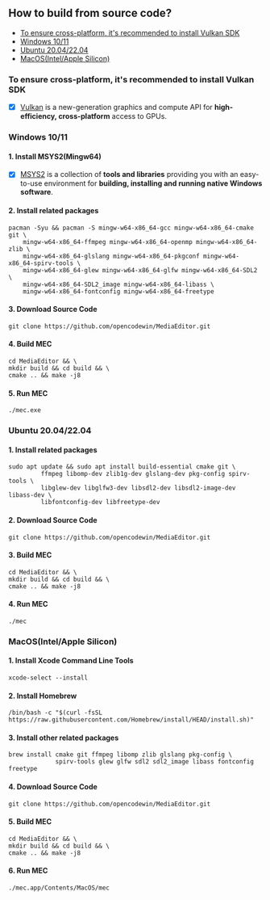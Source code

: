 ## How to build from source code?
  - [To ensure cross-platform, it's recommended to install Vulkan SDK](#to-ensure-cross-platform-it-s-recommended-to-install-vulkan-sdk)
  - [Windows 10/11](#windows-1011)
  - [Ubuntu 20.04/22.04](#ubuntu-20-0422-04)
  - [MacOS(Intel/Apple Silicon)](#macos-intelapple-silicon)

### To ensure cross-platform, it's recommended to install Vulkan SDK
- [x] [Vulkan](https://vulkan.lunarg.com/sdk/home) is a new-generation graphics and compute API for **high-efficiency, cross-platform** access to GPUs.

### Windows 10/11
#### 1. Install MSYS2(Mingw64)
- [x] [MSYS2](https://www.msys2.org) is a collection of **tools and libraries** providing you with an easy-to-use environment for **building, installing and running native Windows software**.
#### 2. Install related packages
    pacman -Syu && pacman -S mingw-w64-x86_64-gcc mingw-w64-x86_64-cmake git \
        mingw-w64-x86_64-ffmpeg mingw-w64-x86_64-openmp mingw-w64-x86_64-zlib \
        mingw-w64-x86_64-glslang mingw-w64-x86_64-pkgconf mingw-w64-x86_64-spirv-tools \
        mingw-w64-x86_64-glew mingw-w64-x86_64-glfw mingw-w64-x86_64-SDL2 \
        mingw-w64-x86_64-SDL2_image mingw-w64-x86_64-libass \
        mingw-w64-x86_64-fontconfig mingw-w64-x86_64-freetype 
#### 3. Download Source Code
    git clone https://github.com/opencodewin/MediaEditor.git
#### 4. Build MEC
    cd MediaEditor && \
    mkdir build && cd build && \
    cmake .. && make -j8
#### 5. Run MEC
    ./mec.exe

### Ubuntu 20.04/22.04
#### 1. Install related packages
    sudo apt update && sudo apt install build-essential cmake git \
             ffmpeg libomp-dev zlib1g-dev glslang-dev pkg-config spirv-tools \
             libglew-dev libglfw3-dev libsdl2-dev libsdl2-image-dev libass-dev \
             libfontconfig-dev libfreetype-dev
#### 2. Download Source Code
    git clone https://github.com/opencodewin/MediaEditor.git
#### 3. Build MEC
    cd MediaEditor && \
    mkdir build && cd build && \
    cmake .. && make -j8
#### 4. Run MEC
    ./mec

### MacOS(Intel/Apple Silicon)
#### 1. Install Xcode Command Line Tools
    xcode-select --install
#### 2. Install Homebrew
    /bin/bash -c "$(curl -fsSL https://raw.githubusercontent.com/Homebrew/install/HEAD/install.sh)"
#### 3. Install other related packages
    brew install cmake git ffmpeg libomp zlib glslang pkg-config \
                 spirv-tools glew glfw sdl2 sdl2_image libass fontconfig freetype
#### 4. Download Source Code
    git clone https://github.com/opencodewin/MediaEditor.git
#### 5. Build MEC
    cd MediaEditor && \
    mkdir build && cd build && \
    cmake .. && make -j8
#### 6. Run MEC
    ./mec.app/Contents/MacOS/mec